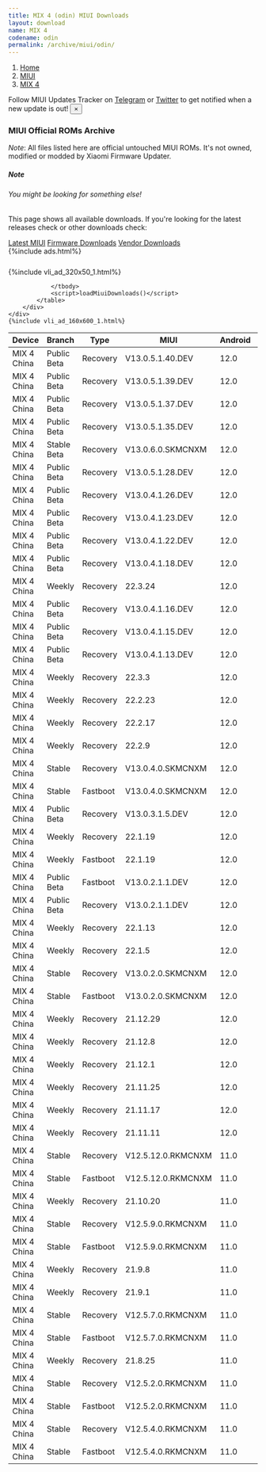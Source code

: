 ```yaml
---
title: MIX 4 (odin) MIUI Downloads
layout: download
name: MIX 4
codename: odin
permalink: /archive/miui/odin/
---
```

<nav aria-label="breadcrumb">
    <ol class="breadcrumb">
        <li class="breadcrumb-item"><a href="/">Home</a></li>
        <li class="breadcrumb-item"><a href="/miui/">MIUI</a></li>
        <li class="breadcrumb-item active" aria-current="page"><a href="/miui/odin/">MIX 4</a></li>
    </ol>
</nav>
<div class="alert alert-primary alert-dismissible fade show" role="alert">
    Follow MIUI Updates Tracker on <a href="https://t.me/MIUIUpdatesTracker" class="alert-link">Telegram</a>
     or <a href="https://twitter.com/MiFwUpdater" class="alert-link">Twitter</a> to get notified when a new update is out!
    <button type="button" class="close" data-dismiss="alert" aria-label="Close">
        <span aria-hidden="true">&times;</span>
    </button>
</div>

### MIUI Official ROMs Archive
*Note*: All files listed here are official untouched MIUI ROMs. It's not owned, modified or modded by Xiaomi Firmware Updater.
<div class="card">
  <div class="card-body">
    <h5 class="card-title">Note</h5>
    <h6 class="card-subtitle mb-2 text-muted">You might be looking for something else!</h6>
    <p class="card-text">This page shows all available downloads.
     If you're looking for the latest releases check or other downloads check:</p>
    <a href="/miui/odin/" class="card-link">Latest MIUI</a>
    <a href="/firmware/odin/" class="card-link">Firmware Downloads</a>
    <a href="/vendor/odin/" class="card-link">Vendor Downloads</a>
  </div>
</div>
{%include ads.html%}
<div class="row justify-content-center">
    <div class="col-10">
        <div class="table-responsive-md" style="margin-top: 25px;">
            {%include vli_ad_320x50_1.html%}
            <table id="miui" class="display dt-responsive nowrap compact table table-striped table-hover table-sm">
                <thead class="thead-dark">
                    <tr>
                        <th data-ref="device">Device</th>
                        <th data-ref="branch">Branch</th>
                        <th data-ref="type">Type</th>
                        <th data-ref="miui">MIUI</th>
                        <th data-ref="android">Android</th>
                        <th data-ref="size">Size</th>
                        <th data-ref="size">Date</th>
                        <th data-ref="link">Link</th>
                    </tr>
                </thead>
                <tbody>
                <tr><td>MIX 4 China</td><td>Public Beta</td><td>Recovery</td><td>V13.0.5.1.40.DEV</td><td>12.0</td><td>5.3 GB</td><td>2022-06-24</td><td><a href="/miui/odin/public beta/V13.0.5.1.40.DEV/">Download</a></td></tr>
<tr><td>MIX 4 China</td><td>Public Beta</td><td>Recovery</td><td>V13.0.5.1.39.DEV</td><td>12.0</td><td>5.3 GB</td><td>2022-06-17</td><td><a href="/miui/odin/public beta/V13.0.5.1.39.DEV/">Download</a></td></tr>
<tr><td>MIX 4 China</td><td>Public Beta</td><td>Recovery</td><td>V13.0.5.1.37.DEV</td><td>12.0</td><td>5.3 GB</td><td>2022-06-10</td><td><a href="/miui/odin/public beta/V13.0.5.1.37.DEV/">Download</a></td></tr>
<tr><td>MIX 4 China</td><td>Public Beta</td><td>Recovery</td><td>V13.0.5.1.35.DEV</td><td>12.0</td><td>5.3 GB</td><td>2022-05-27</td><td><a href="/miui/odin/public beta/V13.0.5.1.35.DEV/">Download</a></td></tr>
<tr><td>MIX 4 China</td><td>Stable Beta</td><td>Recovery</td><td>V13.0.6.0.SKMCNXM</td><td>12.0</td><td>5.3 GB</td><td>2022-05-10</td><td><a href="/miui/odin/stable beta/V13.0.6.0.SKMCNXM/">Download</a></td></tr>
<tr><td>MIX 4 China</td><td>Public Beta</td><td>Recovery</td><td>V13.0.5.1.28.DEV</td><td>12.0</td><td>5.3 GB</td><td>2022-04-29</td><td><a href="/miui/odin/public beta/V13.0.5.1.28.DEV/">Download</a></td></tr>
<tr><td>MIX 4 China</td><td>Public Beta</td><td>Recovery</td><td>V13.0.4.1.26.DEV</td><td>12.0</td><td>5.3 GB</td><td>2022-04-15</td><td><a href="/miui/odin/public beta/V13.0.4.1.26.DEV/">Download</a></td></tr>
<tr><td>MIX 4 China</td><td>Public Beta</td><td>Recovery</td><td>V13.0.4.1.23.DEV</td><td>12.0</td><td>5.3 GB</td><td>2022-04-08</td><td><a href="/miui/odin/public beta/V13.0.4.1.23.DEV/">Download</a></td></tr>
<tr><td>MIX 4 China</td><td>Public Beta</td><td>Recovery</td><td>V13.0.4.1.22.DEV</td><td>12.0</td><td>5.3 GB</td><td>2022-04-01</td><td><a href="/miui/odin/public beta/V13.0.4.1.22.DEV/">Download</a></td></tr>
<tr><td>MIX 4 China</td><td>Public Beta</td><td>Recovery</td><td>V13.0.4.1.18.DEV</td><td>12.0</td><td>5.3 GB</td><td>2022-03-25</td><td><a href="/miui/odin/public beta/V13.0.4.1.18.DEV/">Download</a></td></tr>
<tr><td>MIX 4 China</td><td>Weekly</td><td>Recovery</td><td>22.3.24</td><td>12.0</td><td>5.4 GB</td><td>2022-03-24</td><td><a href="/miui/odin/weekly/22.3.24/">Download</a></td></tr>
<tr><td>MIX 4 China</td><td>Public Beta</td><td>Recovery</td><td>V13.0.4.1.16.DEV</td><td>12.0</td><td>5.3 GB</td><td>2022-03-18</td><td><a href="/miui/odin/public beta/V13.0.4.1.16.DEV/">Download</a></td></tr>
<tr><td>MIX 4 China</td><td>Public Beta</td><td>Recovery</td><td>V13.0.4.1.15.DEV</td><td>12.0</td><td>5.3 GB</td><td>2022-03-11</td><td><a href="/miui/odin/public beta/V13.0.4.1.15.DEV/">Download</a></td></tr>
<tr><td>MIX 4 China</td><td>Public Beta</td><td>Recovery</td><td>V13.0.4.1.13.DEV</td><td>12.0</td><td>5.3 GB</td><td>2022-03-04</td><td><a href="/miui/odin/public beta/V13.0.4.1.13.DEV/">Download</a></td></tr>
<tr><td>MIX 4 China</td><td>Weekly</td><td>Recovery</td><td>22.3.3</td><td>12.0</td><td>5.5 GB</td><td>2022-03-03</td><td><a href="/miui/odin/weekly/22.3.3/">Download</a></td></tr>
<tr><td>MIX 4 China</td><td>Weekly</td><td>Recovery</td><td>22.2.23</td><td>12.0</td><td>5.5 GB</td><td>2022-02-24</td><td><a href="/miui/odin/weekly/22.2.23/">Download</a></td></tr>
<tr><td>MIX 4 China</td><td>Weekly</td><td>Recovery</td><td>22.2.17</td><td>12.0</td><td>5.4 GB</td><td>2022-02-17</td><td><a href="/miui/odin/weekly/22.2.17/">Download</a></td></tr>
<tr><td>MIX 4 China</td><td>Weekly</td><td>Recovery</td><td>22.2.9</td><td>12.0</td><td>5.4 GB</td><td>2022-02-10</td><td><a href="/miui/odin/weekly/22.2.9/">Download</a></td></tr>
<tr><td>MIX 4 China</td><td>Stable</td><td>Recovery</td><td>V13.0.4.0.SKMCNXM</td><td>12.0</td><td>5.2 GB</td><td>2022-01-27</td><td><a href="/miui/odin/stable/V13.0.4.0.SKMCNXM/">Download</a></td></tr>
<tr><td>MIX 4 China</td><td>Stable</td><td>Fastboot</td><td>V13.0.4.0.SKMCNXM</td><td>12.0</td><td>7.0 GB</td><td>2022-01-24</td><td><a href="/miui/odin/stable/V13.0.4.0.SKMCNXM/">Download</a></td></tr>
<tr><td>MIX 4 China</td><td>Public Beta</td><td>Recovery</td><td>V13.0.3.1.5.DEV</td><td>12.0</td><td>5.3 GB</td><td>2022-01-21</td><td><a href="/miui/odin/public beta/V13.0.3.1.5.DEV/">Download</a></td></tr>
<tr><td>MIX 4 China</td><td>Weekly</td><td>Recovery</td><td>22.1.19</td><td>12.0</td><td>5.4 GB</td><td>2022-01-20</td><td><a href="/miui/odin/weekly/22.1.19/">Download</a></td></tr>
<tr><td>MIX 4 China</td><td>Weekly</td><td>Fastboot</td><td>22.1.19</td><td>12.0</td><td>7.1 GB</td><td>2022-01-19</td><td><a href="/miui/odin/weekly/22.1.19/">Download</a></td></tr>
<tr><td>MIX 4 China</td><td>Public Beta</td><td>Fastboot</td><td>V13.0.2.1.1.DEV</td><td>12.0</td><td>5.7 GB</td><td>2022-01-14</td><td><a href="/miui/odin/public beta/V13.0.2.1.1.DEV/">Download</a></td></tr>
<tr><td>MIX 4 China</td><td>Public Beta</td><td>Recovery</td><td>V13.0.2.1.1.DEV</td><td>12.0</td><td>5.2 GB</td><td>2022-01-14</td><td><a href="/miui/odin/public beta/V13.0.2.1.1.DEV/">Download</a></td></tr>
<tr><td>MIX 4 China</td><td>Weekly</td><td>Recovery</td><td>22.1.13</td><td>12.0</td><td>5.4 GB</td><td>2022-01-13</td><td><a href="/miui/odin/weekly/22.1.13/">Download</a></td></tr>
<tr><td>MIX 4 China</td><td>Weekly</td><td>Recovery</td><td>22.1.5</td><td>12.0</td><td>5.3 GB</td><td>2022-01-06</td><td><a href="/miui/odin/weekly/22.1.5/">Download</a></td></tr>
<tr><td>MIX 4 China</td><td>Stable</td><td>Recovery</td><td>V13.0.2.0.SKMCNXM</td><td>12.0</td><td>5.3 GB</td><td>2022-01-05</td><td><a href="/miui/odin/stable/V13.0.2.0.SKMCNXM/">Download</a></td></tr>
<tr><td>MIX 4 China</td><td>Stable</td><td>Fastboot</td><td>V13.0.2.0.SKMCNXM</td><td>12.0</td><td>7.0 GB</td><td>2021-12-30</td><td><a href="/miui/odin/stable/V13.0.2.0.SKMCNXM/">Download</a></td></tr>
<tr><td>MIX 4 China</td><td>Weekly</td><td>Recovery</td><td>21.12.29</td><td>12.0</td><td>5.3 GB</td><td>2021-12-30</td><td><a href="/miui/odin/weekly/21.12.29/">Download</a></td></tr>
<tr><td>MIX 4 China</td><td>Weekly</td><td>Recovery</td><td>21.12.8</td><td>12.0</td><td>5.1 GB</td><td>2021-12-09</td><td><a href="/miui/odin/weekly/21.12.8/">Download</a></td></tr>
<tr><td>MIX 4 China</td><td>Weekly</td><td>Recovery</td><td>21.12.1</td><td>12.0</td><td>5.1 GB</td><td>2021-12-02</td><td><a href="/miui/odin/weekly/21.12.1/">Download</a></td></tr>
<tr><td>MIX 4 China</td><td>Weekly</td><td>Recovery</td><td>21.11.25</td><td>12.0</td><td>5.0 GB</td><td>2021-11-25</td><td><a href="/miui/odin/weekly/21.11.25/">Download</a></td></tr>
<tr><td>MIX 4 China</td><td>Weekly</td><td>Recovery</td><td>21.11.17</td><td>12.0</td><td>5.0 GB</td><td>2021-11-18</td><td><a href="/miui/odin/weekly/21.11.17/">Download</a></td></tr>
<tr><td>MIX 4 China</td><td>Weekly</td><td>Recovery</td><td>21.11.11</td><td>12.0</td><td>5.0 GB</td><td>2021-11-12</td><td><a href="/miui/odin/weekly/21.11.11/">Download</a></td></tr>
<tr><td>MIX 4 China</td><td>Stable</td><td>Recovery</td><td>V12.5.12.0.RKMCNXM</td><td>11.0</td><td>4.6 GB</td><td>2021-10-27</td><td><a href="/miui/odin/stable/V12.5.12.0.RKMCNXM/">Download</a></td></tr>
<tr><td>MIX 4 China</td><td>Stable</td><td>Fastboot</td><td>V12.5.12.0.RKMCNXM</td><td>11.0</td><td>6.5 GB</td><td>2021-10-21</td><td><a href="/miui/odin/stable/V12.5.12.0.RKMCNXM/">Download</a></td></tr>
<tr><td>MIX 4 China</td><td>Weekly</td><td>Recovery</td><td>21.10.20</td><td>11.0</td><td>4.9 GB</td><td>2021-10-21</td><td><a href="/miui/odin/weekly/21.10.20/">Download</a></td></tr>
<tr><td>MIX 4 China</td><td>Stable</td><td>Recovery</td><td>V12.5.9.0.RKMCNXM</td><td>11.0</td><td>4.5 GB</td><td>2021-09-30</td><td><a href="/miui/odin/stable/V12.5.9.0.RKMCNXM/">Download</a></td></tr>
<tr><td>MIX 4 China</td><td>Stable</td><td>Fastboot</td><td>V12.5.9.0.RKMCNXM</td><td>11.0</td><td>6.2 GB</td><td>2021-09-29</td><td><a href="/miui/odin/stable/V12.5.9.0.RKMCNXM/">Download</a></td></tr>
<tr><td>MIX 4 China</td><td>Weekly</td><td>Recovery</td><td>21.9.8</td><td>11.0</td><td>4.8 GB</td><td>2021-09-09</td><td><a href="/miui/odin/weekly/21.9.8/">Download</a></td></tr>
<tr><td>MIX 4 China</td><td>Weekly</td><td>Recovery</td><td>21.9.1</td><td>11.0</td><td>4.8 GB</td><td>2021-09-02</td><td><a href="/miui/odin/weekly/21.9.1/">Download</a></td></tr>
<tr><td>MIX 4 China</td><td>Stable</td><td>Recovery</td><td>V12.5.7.0.RKMCNXM</td><td>11.0</td><td>4.5 GB</td><td>2021-09-01</td><td><a href="/miui/odin/stable/V12.5.7.0.RKMCNXM/">Download</a></td></tr>
<tr><td>MIX 4 China</td><td>Stable</td><td>Fastboot</td><td>V12.5.7.0.RKMCNXM</td><td>11.0</td><td>6.2 GB</td><td>2021-08-29</td><td><a href="/miui/odin/stable/V12.5.7.0.RKMCNXM/">Download</a></td></tr>
<tr><td>MIX 4 China</td><td>Weekly</td><td>Recovery</td><td>21.8.25</td><td>11.0</td><td>4.7 GB</td><td>2021-08-26</td><td><a href="/miui/odin/weekly/21.8.25/">Download</a></td></tr>
<tr><td>MIX 4 China</td><td>Stable</td><td>Recovery</td><td>V12.5.2.0.RKMCNXM</td><td>11.0</td><td>4.5 GB</td><td>2021-08-18</td><td><a href="/miui/odin/stable/V12.5.2.0.RKMCNXM/">Download</a></td></tr>
<tr><td>MIX 4 China</td><td>Stable</td><td>Fastboot</td><td>V12.5.2.0.RKMCNXM</td><td>11.0</td><td>6.2 GB</td><td>2021-07-28</td><td><a href="/miui/odin/stable/V12.5.2.0.RKMCNXM/">Download</a></td></tr>
<tr><td>MIX 4 China</td><td>Stable</td><td>Recovery</td><td>V12.5.4.0.RKMCNXM</td><td>11.0</td><td>4.5 GB</td><td>2021-08-13</td><td><a href="/miui/odin/stable/V12.5.4.0.RKMCNXM/">Download</a></td></tr>
<tr><td>MIX 4 China</td><td>Stable</td><td>Fastboot</td><td>V12.5.4.0.RKMCNXM</td><td>11.0</td><td>6.2 GB</td><td>2021-08-10</td><td><a href="/miui/odin/stable/V12.5.4.0.RKMCNXM/">Download</a></td></tr>

                </tbody>
                <script>loadMiuiDownloads()</script>
            </table>
        </div>
    </div>
    {%include vli_ad_160x600_1.html%}
</div>
